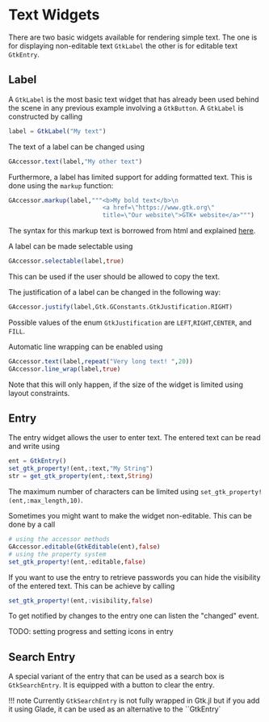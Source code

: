# Text Widgets

There are two basic widgets available for rendering simple text. The one is for
displaying non-editable text `GtkLabel` the other is for editable text `GtkEntry`.

## Label

A `GtkLabel` is the most basic text widget that has already been used behind the
scene in any previous example involving a `GtkButton`.
A `GtkLabel` is constructed by calling
```julia
label = GtkLabel("My text")
```
The text of a label can be changed using
```julia
GAccessor.text(label,"My other text")
```
Furthermore, a label has limited support for adding formatted text. This is done
using the `markup` function:
```julia
GAccessor.markup(label,"""<b>My bold text</b>\n
                          <a href=\"https://www.gtk.org\"
                          title=\"Our website\">GTK+ website</a>""")
```
The syntax for this markup text is borrowed from html and explained [here](https://developer.gnome.org/pango/stable/PangoMarkupFormat.html).

A label can be made selectable using
```julia
GAccessor.selectable(label,true)
```
This can be used if the user should be allowed to copy the text.

The justification of a label can be changed in the following way:
```julia
GAccessor.justify(label,Gtk.GConstants.GtkJustification.RIGHT)
```
Possible values of the enum `GtkJustification` are `LEFT`,`RIGHT`,`CENTER`, and `FILL`.

Automatic line wrapping can be enabled using
```julia
GAccessor.text(label,repeat("Very long text! ",20))
GAccessor.line_wrap(label,true)
```
Note that this will only happen, if the size of the widget is limited using layout constraints.

## Entry

The entry widget allows the user to enter text. The entered text can be read and write using
```julia
ent = GtkEntry()
set_gtk_property!(ent,:text,"My String")
str = get_gtk_property(ent,:text,String)
```
The maximum number of characters can be limited using `set_gtk_property!(ent,:max_length,10)`.

Sometimes you might want to make the widget non-editable. This can be done by a call
```julia
# using the accessor methods
GAccessor.editable(GtkEditable(ent),false)
# using the property system
set_gtk_property!(ent,:editable,false)
```
If you want to use the entry to retrieve passwords you can hide the visibility of the entered text.
This can be achieve by calling
```julia
set_gtk_property!(ent,:visibility,false)
```
To get notified by changes to the entry one can listen the "changed" event.

TODO: setting progress and setting icons in entry

## Search Entry

A special variant of the entry that can be used as a search box is `GtkSearchEntry`. It is equipped
with a button to clear the entry.

!!! note
    Currently `GtkSearchEntry` is not fully wrapped in Gtk.jl but if you add it using Glade, it can
    be used as an alternative to the ``GtkEntry`
